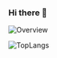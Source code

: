 ### Hi there 👋

![Overview](https://github-readme-stats.vercel.app/api?username=xiguajerry&count_private=true&title_color=CC88BB&text_color=885566&bg_color=20,F2FBFF,E6F8FF,FFE6EB,FFF2F5)

![TopLangs](https://github-readme-stats.vercel.app/api/top-langs/?username=xiguajerry&layout=compact&title_color=CC88BB&text_color=885566&bg_color=20,F2FBFF,E6F8FF,FFE6EB,FFF2F5)
